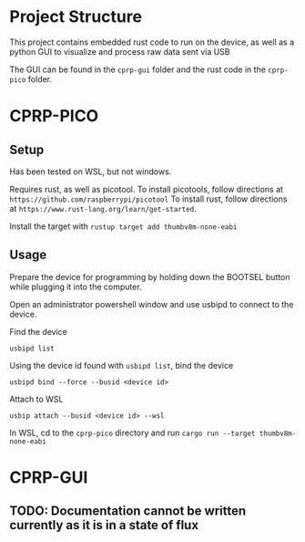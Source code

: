 # Project Structure

This project contains embedded rust code to run on the device, as well as a python GUI to visualize and process raw data sent via USB

The GUI can be found in the `cprp-gui` folder and the rust code in the `cprp-pico` folder.

# CPRP-PICO

## Setup

Has been tested on WSL, but not windows.

Requires rust, as well as picotool.
To install picotools, follow directions at `https://github.com/raspberrypi/picotool`
To install rust, follow directions at `https://www.rust-lang.org/learn/get-started`.

Install the target with `rustup target add thumbv8m-none-eabi`

## Usage

Prepare the device for programming by holding down the BOOTSEL button while plugging it into the computer.

Open an administrator powershell window and use usbipd to connect to the device.

Find the device

`usbipd list`

Using the device id found with `usbipd list`, bind the device

`usbipd bind --force --busid <device id>`

Attach to WSL

`usbip attach --busid <device id> --wsl`

In WSL, cd to the `cprp-pico` directory and run `cargo run --target thumbv8m-none-eabi`

# CPRP-GUI

## TODO: Documentation cannot be written currently as it is in a state of flux


